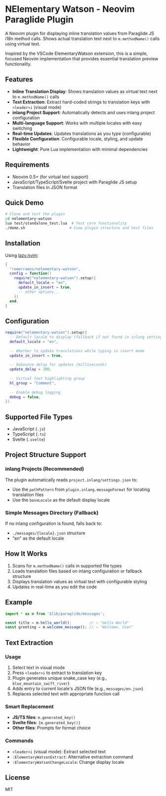 # NElementary Watson - Neovim Paraglide Plugin

A Neovim plugin for displaying inline translation values from Paraglide JS i18n method calls. Shows actual translation text next to `m.methodName()` calls using virtual text.

Inspired by the VSCode ElementaryWatson extension, this is a simple, focused Neovim implementation that provides essential translation preview functionality.

## Features

- **Inline Translation Display**: Shows translation values as virtual text next to `m.methodName()` calls
- **Text Extraction**: Extract hard-coded strings to translation keys with `<leader>i` (visual mode)
- **inlang Project Support**: Automatically detects and uses inlang project configuration
- **Multi-language Support**: Works with multiple locales with easy switching
- **Real-time Updates**: Updates translations as you type (configurable)
- **Flexible Configuration**: Configurable locale, styling, and update behavior
- **Lightweight**: Pure Lua implementation with minimal dependencies

## Requirements

- Neovim 0.5+ (for virtual text support)
- JavaScript/TypeScript/Svelte project with Paraglide JS setup
- Translation files in JSON format

## Quick Demo

```bash
# Clone and test the plugin
cd nelementary-watson
lua test/standalone_test.lua  # Test core functionality
./demo.sh                    # View plugin structure and test files
```

## Installation

Using [lazy.nvim](https://github.com/folke/lazy.nvim):

```lua
{
  "romerramos/nelementary-watson",
  config = function()
    require("nelementary-watson").setup({
      default_locale = "en",
      update_in_insert = true,
      -- other options...
    })
  end,
}
```

## Configuration

```lua
require("nelementary-watson").setup({
  -- Default locale to display (fallback if not found in inlang settings)
  default_locale = "en",
  
  -- Whether to update translations while typing in insert mode
  update_in_insert = true,
  
  -- Debounce delay for updates (milliseconds)
  update_delay = 300,
  
  -- Virtual text highlighting group
  hl_group = "Comment",
  
  -- Enable debug logging
  debug = false,
})
```

## Supported File Types

- JavaScript (`.js`)
- TypeScript (`.ts`)
- Svelte (`.svelte`)

## Project Structure Support

### inlang Projects (Recommended)

The plugin automatically reads `project.inlang/settings.json` to:
- Use the `pathPattern` from `plugin.inlang.messageFormat` for locating translation files
- Use the `baseLocale` as the default display locale

### Simple Messages Directory (Fallback)

If no inlang configuration is found, falls back to:
- `./messages/{locale}.json` structure
- "en" as the default locale

## How It Works

1. Scans for `m.methodName()` calls in supported file types
2. Loads translation files based on inlang configuration or fallback structure
3. Displays translation values as virtual text with configurable styling
4. Updates in real-time as you edit the code

## Example

```javascript
import * as m from '$lib/paraglide/messages';

const title = m.hello_world();        // → "Hello World"
const greeting = m.welcome_message(); // → "Welcome, User"
```

## Text Extraction

### Usage
1. Select text in visual mode
2. Press `<leader>i` to extract to translation key
3. Plugin generates unique snake_case key (e.g., `blue_mountain_swift_river`)
4. Adds entry to current locale's JSON file (e.g., `messages/en.json`)
5. Replaces selected text with appropriate function call

### Smart Replacement
- **JS/TS files**: `m.generated_key()`
- **Svelte files**: `{m.generated_key()}`
- **Other files**: Prompts for format choice

### Commands
- `<leader>i` (visual mode): Extract selected text
- `:ElementaryWatsonExtract`: Alternative extraction command
- `:ElementaryWatsonChangeLocale`: Change display locale

## License

MIT

